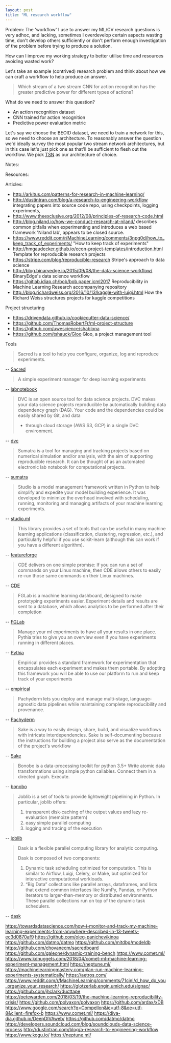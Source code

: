 ```yaml
---
layout: post
title: "ML research workflow"
---
```


Problem: The 'workflow' I use to answer my ML/CV research questions is very
adhoc, and lacking, sometimes I overdevelop certain aspects wasting time, don't
develop others sufficiently or don't perform enough investigation of the problem
before trying to produce a solution.

How can I improve my working strategy to better utilise time and resources
avoiding wasted work?

Let's take an example (contrived) research problem and think about how we can
craft a workflow to help produce an answer. 

> Which stream of a two stream CNN for action recognition has the greater
> predictive power for different types of actions?

What do we need to answer this question?

* An action recognition dataset
* CNN trained for action recognition
* Predictive power evaluation metric

Let's say we choose the BEOID dataset, we need to train a network for this, so
we need to choose an architecture.  To reasonably answer the question we'd
ideally survey the most popular two stream network architectures, but in this
case let's just pick one as that'll be sufficient to flesh out the workflow.
We pick [TSN](https://github.com/yjxiong/temporal-segment-networks) as our
architecture of choice. 




Notes:

Resources:

Articles:

* http://arkitus.com/patterns-for-research-in-machine-learning/
* http://dustintran.com/blog/a-research-to-engineering-workflow integrating
  papers into source code repo, using checkpoints, logging experiments, 
* http://www.theexclusive.org/2012/08/principles-of-research-code.html
* http://blog.niland.io/how-we-conduct-research-at-niland/ describes common
  pitfalls when experimenting and introduces a web based framework 'Niland lab',
  appears to be closed source.
* https://www.reddit.com/r/MachineLearning/comments/3npg0d/how_to_keep_track_of_experiments/
  "How to keep track of experiments"
* http://hmgaudecker.github.io/econ-project-templates/introduction.html Template
  for reproducible research projects
* https://stripe.com/blog/reproducible-research Stripe's approach to data
  science
* http://blog.binaryedge.io/2015/09/08/the-data-science-workflow/ BinaryEdge's
  data science workflow
* https://gitlab.idiap.ch/bob/bob.paper.icml2017 Reproducibility in Machine
  Learning Research accompanying repository
* http://blog.richardweiss.org/2016/10/13/kaggle-with-luigi.html How the Richard Weiss
  structures projects for kaggle competitions

Project structuring

* https://drivendata.github.io/cookiecutter-data-science/
* https://github.com/ThomasRobertFr/ml-project-structure
* https://github.com/uwescience/shablona
* https://github.com/tshauck/Gloo Gloo, a project management tool


Tools

> Sacred is a tool to help you configure, organize, log and reproduce
> experiments.

-- [Sacred](https://github.com/IDSIA/sacred)

> A simple experiment manager for deep learning experiments

-- [labnotebook](https://github.com/henripal/labnotebook)

> DVC is an open source tool for data science projects. DVC makes your data
> science projects reproducible by automatically building data dependency graph
> (DAG). Your code and the dependencies could be easily shared by Git, and data
> - through cloud storage (AWS S3, GCP) in a single DVC environment.

-- [dvc](https://github.com/dataversioncontrol/dvc)

> Sumatra is a tool for managing and tracking projects based on numerical
> simulation and/or analysis, with the aim of supporting reproducible research.
> It can be thought of as an automated electronic lab notebook for computational
> projects.

-- [sumatra](https://pythonhosted.org/Sumatra/)

> Studio is a model management framework written in Python to help simplify and
> expedite your model building experience. It was developed to minimize the
> overhead involved with scheduling, running, monitoring and managing artifacts
> of your machine learning experiments.

-- [studio.ml](http://studio.ml/)

> This library provides a set of tools that can be useful in many machine
> learning applications (classification, clustering, regression, etc.), and
> particularly helpful if you use scikit-learn (although this can work if you
> have a different algorithm).

-- [featureforge](https://github.com/machinalis/featureforge)

> 
> CDE delivers on one simple promise: If you can run a set of commands on your
> Linux machine, then CDE allows others to easily re-run those same commands on
> their Linux machines.

-- [CDE](http://www.pgbovine.net/cde.html)


> FGLab is a machine learning dashboard, designed to make prototyping
> experiments easier. Experiment details and results are sent to a database,
> which allows analytics to be performed after their completion

-- [FGLab](https://kaixhin.github.io/FGLab/)

> Manage your ml experiments to have all your results in one place. Pythia tries
> to give you an overview even if you have experiments running in different
> places.

-- [Pythia](https://github.com/christiansch/pythia)

> Empirical provides a standard framework for experimentation that encapsulates
> each experiment and makes them portable. By adopting this framework you will
> be able to use our platform to run and keep track of your experiments

-- [empirical](https://empiricalci.com/)

>  Pachyderm lets you deploy and manage multi-stage, language-agnostic data
> pipelines while maintaining complete reproducibility and provenance.

-- [Pachyderm](http://pachyderm.io/)

> Sake is a way to easily design, share, build, and visualize workflows with
> intricate interdependencies. Sake is self-documenting because the instructions
> for building a project also serve as the documentation of the project's
> workflow

-- [Sake](http://tonyfischetti.github.io/sake/)

> Bonobo is a data-processing toolkit for python 3.5+
> Write atomic data transformations using simple python callables.
> Connect them in a directed graph.
> Execute.

-- [bonobo](https://www.bonobo-project.org/#in-action)

> Joblib is a set of tools to provide lightweight pipelining in Python. In
> particular, joblib offers:
>
> 1. transparent disk-caching of the output values and lazy re-evaluation (memoize pattern)
> 2. easy simple parallel computing
> 3. logging and tracing of the execution

-- [joblib](https://pythonhosted.org/joblib/)

> Dask is a flexible parallel computing library for analytic computing.
> 
> Dask is composed of two components:
>
> 1. Dynamic task scheduling optimized for computation. This is similar to
>    Airflow, Luigi, Celery, or Make, but optimized for interactive computational
>    workloads.
> 2. “Big Data” collections like parallel arrays, dataframes, and lists that
>    extend common interfaces like NumPy, Pandas, or Python iterators to
>    larger-than-memory or distributed environments. These parallel
>    collections run on top of the dynamic task schedulers.

-- [dask](https://github.com/dask/dask)

https://towardsdatascience.com/how-i-monitor-and-track-my-machine-learning-experiments-from-anywhere-described-in-13-tweets-ec3d0870af9
https://github.com/oleg-panichev/kinoa
https://github.com/datmo/datmo
https://github.com/mitdbg/modeldb
https://github.com/chovanecm/sacredboard
https://github.com/galeone/dynamic-training-bench
https://www.comet.ml/
 https://www.kdnuggets.com/2018/04/comet-ml-machine-learning-experiment-management.html
https://neptune.ml/
https://machinelearningmastery.com/plan-run-machine-learning-experiments-systematically/
https://aetros.com/
https://www.reddit.com/r/MachineLearning/comments/71cini/d_how_do_you_organize_your_research/
https://glotzerlab.engin.umich.edu/signac/
https://github.com/jhclark/ducttape
https://petewarden.com/2018/03/19/the-machine-learning-reproducibility-crisis/
https://github.com/polyaxon/polyaxon
https://github.com/ardax/xDB
https://www.google.com/search?q=Compellon&ie=utf-8&oe=utf-8&client=firefox-b
https://www.comet.ml/
https://diva-dia.github.io/DeepDIVAweb/
https://github.com/datmo/datmo
https://developers.soundcloud.com/blog/soundclouds-data-science-process
http://dustintran.com/blog/a-research-to-engineering-workflow
https://www.kogu.io/
https://neptune.ml/

